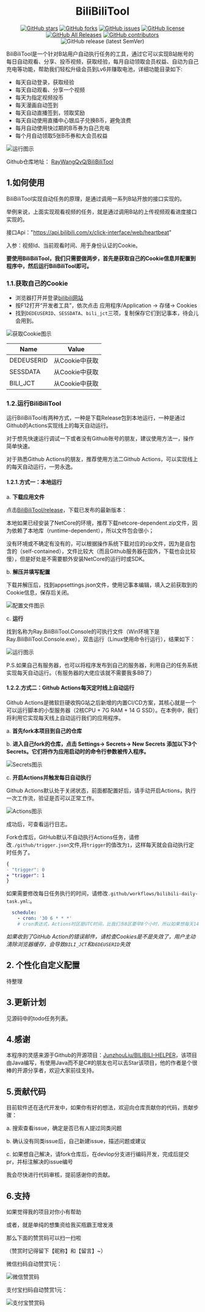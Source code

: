 <div align="center"> 

<h1 align="center">
BiliBiliTool
</h1>

[![GitHub stars](https://img.shields.io/github/stars/RayWangQvQ/BiliBiliTool?style=flat-square)](https://github.com/RayWangQvQ/BiliBiliTool/stargazers)
[![GitHub forks](https://img.shields.io/github/forks/RayWangQvQ/BiliBiliTool?style=flat-square)](https://github.com/RayWangQvQ/BiliBiliTool/network)
[![GitHub issues](https://img.shields.io/github/issues/RayWangQvQ/BiliBiliTool?style=flat-square)](https://github.com/RayWangQvQ/BiliBiliTool/issues)
[![GitHub license](https://img.shields.io/github/license/RayWangQvQ/BiliBiliTool?style=flat-square)](https://github.com/RayWangQvQ/BiliBiliTool/blob/main/LICENSE) 
[![GitHub All Releases](https://img.shields.io/github/downloads/RayWangQvQ/BiliBiliTool/total?style=flat-square)](https://github.com/RayWangQvQ/BiliBiliTool/releases)
[![GitHub contributors](https://img.shields.io/github/contributors/RayWangQvQ/BiliBiliTool?style=flat-square)](https://github.com/RayWangQvQ/BiliBiliTool/graphs/contributors)
![GitHub release (latest SemVer)](https://img.shields.io/github/v/release/RayWangQvQ/BiliBiliTool?style=flat-square)

</div>

BiliBiliTool是一个针对B站用户自动执行任务的工具，通过它可以实现B站帐号的每日自动观看、分享、投币视频，获取经验，每月自动领取会员权益、自动为自己充电等功能，帮助我们轻松升级会员到Lv6并赚取电池，详细功能目录如下:

* 每天自动登录，获取经验
* 每天自动观看、分享一个视频
* 每天为指定视频投币
* 每天漫画自动签到
* 每天自动直播签到，领取奖励
* 每天自动使用直播中心银瓜子兑换B币，避免浪费
* 每月自动使用快过期的B币券为自己充电
* 每个月自动领取5张B币券和大会员权益

![运行图示](docs/imgs/run-exe.png)

Github仓库地址：
[RayWangQvQ/BiliBiliTool](https://github.com/RayWangQvQ/BiliBiliTool)

## 1.如何使用

BiliBiliTool实现自动任务的原理，是通过调用一系列B站开放的接口实现的。

举例来说，上面实现观看视频的任务，就是通过调用B站的上传视频观看进度接口实现的。

接口Api："https://api.bilibili.com/x/click-interface/web/heartbeat"

入参：视频Id、当前观看时间、用于身份认证的Cookie。

**要使用BiliBiliTool，我们只需要做两步，首先是获取自己的Cookie信息并配置到程序中，然后运行BiliBiliTool即可。**

### 1.1.获取自己的Cookie

- 浏览器打开并登录[bilibili网站](https://www.bilibili.com/)
- 按F12打开“开发者工具”，依次点击 应用程序/Application -> 存储-> Cookies
- 找到`DEDEUSERID`、`SESSDATA`、`bili_jct`三项，复制保存它们到记事本，待会儿会用到。

![获取Cookie图示](docs/imgs/get-bilibili-web-cookie.jpg)

| Name       | Value          |
| ---------- | -------------- |
| DEDEUSERID | 从Cookie中获取 |
| SESSDATA   | 从Cookie中获取 |
| BILI_JCT   | 从Cookie中获取 |

### 1.2.运行BiliBiliTool
运行BiliBiliTool有两种方式，一种是下载Release包到本地运行，一种是通过Github的Actions实现线上的每天自动运行。

对于想先快速运行调试一下或者没有Github账号的朋友，建议使用方法一，操作简单快速。

对于熟悉Github Actions的朋友，推荐使用方法二Github Actions，可以实现线上的每天自动运行，一劳永逸。

#### 1.2.1.方式一：本地运行

a. **下载应用文件**

点击[BiliBiliTool/release](https://github.com/RayWangQvQ/BiliBiliTool/releases)，下载已发布的最新版本：

本地如果已经安装了NetCore的环境，推荐下载netcore-dependent.zip文件，因为依赖了本地库（runtime-dependent），所以文件包会很小；

没有环境或不确定有没有的，可以根据操作系统下载对应的zip文件，因为是自包含的（self-contained），文件比较大（而且Github服务器在国外，下载也会比较慢），但是好处是不需要额外安装NetCore的运行时或SDK。

b. **解压并填写配置**

下载并解压后，找到appsettings.json文件，使用记事本编辑，填入之前获取到的Cookie信息，保存后关闭。

![配置文件图示](docs/imgs/appsettings-cookie.png)

c. **运行**

找到名称为Ray.BiliBiliTool.Console的可执行文件（Win环境下是Ray.BiliBiliTool.Console.exe），双击运行（Linux使用命令行运行），结果如下：

![运行图示](docs/imgs/run-exe.png)

P.S.如果自己有服务器，也可以将程序发布到自己的服务器，利用自己的任务系统实现每天自动运行。（有服务器的大佬应该就不需要我多BB了）

#### 1.2.2.方式二：Github Actions每天定时线上自动运行
Github Actions是微软巨硬收购G站之后新增的内置CI/CD方案，其核心就是一个可以运行脚本的小型服务器（2核CPU + 7G RAM + 14 G SSD）。在本例中，我们将利用它实现每天线上自动运行我们的应用程序。

a. **首先fork本项目到自己的仓库**

b. **进入自己fork的仓库，点击 Settings-> Secrets-> New Secrets 添加以下3个Secrets。它们将作为应用启动时的命令行参数被传入程序。** 

![Secrets图示](docs/imgs/git-secrets.png)

c. **开启Actions并触发每日自动执行**
   
Github Actions默认处于关闭状态，前面都配置好后，请手动开启Actions，执行一次工作流，验证是否可以正常工作。

![Actions图示](docs/imgs/run-workflow.png)

成功后，可查看运行日志。

Fork仓库后，GitHub默认不自动执行Actions任务，请修改`./github/trigger.json`文件,将`trigger`的值改为`1`，这样每天就会自动执行定时任务了。

```patch
{
- "trigger": 0
+ "trigger": 1
}
```

如果需要修改每日任务执行的时间，请修改`.github/workflows/bilibili-daily-task.yml`:。

```yml
  schedule:
    - cron: '30 6 * * *'
    # cron表达式，Actions时区是UTC时间，比我们东8区要早8个小时，所以如果想每天14点30分运行，则小时数要输入6（14-8=6），如上示例。
```

*如果收到了GitHub Action的错误邮件，请检查Cookies是不是失效了，用户主动清除浏览器缓存，会导致`BILI_JCT`和`DEDEUSERID`失效*

## 2. 个性化自定义配置

待整理

## 3.更新计划

见源码中的todo任务列表。


## 4.感谢
本程序的灵感来源于Github的开源项目：[JunzhouLiu/BILIBILI-HELPER](https://github.com/JunzhouLiu/BILIBILI-HELPER)，该项目由Java编写，有使用Java而不是C#的朋友也可以去Star该项目，他的作者是个很棒的开源分享者，欢迎大家前往支持。

## 5.贡献代码
目前软件还在迭代开发中，如果你有好的想法，欢迎向仓库贡献你的代码，贡献步骤：

a. 搜索查看issue，确定是否已有人提过同类问题

b. 确认没有同类issue后，自己新建issue，描述问题或建议

c. 如果想自己解决，请fork仓库后，在devlop分支进行编码开发，完成后提交pr，并标注解决的issue编号

我会尽快进行代码审核，提前感谢你的贡献。

## 6.支持

如果觉得我的项目对你小有帮助

或者，就是单纯的想集资给我买瓶霸王增发液

那么下面的赞赏码可以扫一扫啦

（赞赏时记得留下【昵称】和【留言】~）

微信扫码自动赞赏1元：

![微信赞赏码](docs/imgs/donate-wechat.jpg)

支付宝扫码自动赞赏1元：

![支付宝赞赏码](docs/imgs/donate-ali.jpg)
